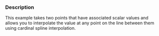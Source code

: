 ### Description
This example takes two points that have associated scalar values and allows you to interpolate the value at any point on the line between them using cardinal spline interpolation.
